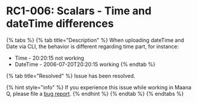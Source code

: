# RC1-006: Scalars - Time and dateTime differences

{% tabs %}
{% tab title="Description" %}
When uploading dateTime and Date via CLI, the behavior is different regarding time part, for instance:

* Time - 20:20:15 not working
* DateTime - 2006-07-20T20:20:15 working 
{% endtab %}

{% tab title="Resolved" %}
Issue has been resolved.  

{% hint style="info" %}
If you experience this issue while working in Maana Q, please file a [bug report](https://maana-ue.gitbook.io/product/reference-docs/report-bugs).
{% endhint %}
{% endtab %}
{% endtabs %}

